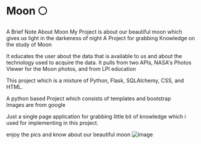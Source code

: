 # Moon 🌕
A Brief Note About Moon 
My Project is about our beautiful moon which gives us light in the darkeness of night 
A Project for  grabbing Knowledge on the study of Moon

It educates the user about the data that is available to us and about the technology used to acquire the data. It pulls from two APIs, NASA's  Photos Viewer for the Moon photos, and from LPI education


This project which is a mixture of  Python, Flask,  SQLAlchemy, CSS, and HTML.

A python based Project which consists of templates and bootstrap  
Images are from google 

Just a single page application for grabbing little bit of knowledge which i used  for implementing  in this project.

enjoy the pics and know about our beautiful moon
![image](https://user-images.githubusercontent.com/72961644/134783826-5d1a1672-24f5-459a-999e-55821b3430cd.png)
